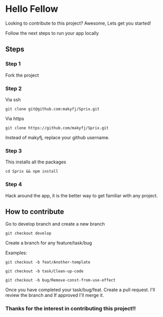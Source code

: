 # Hello Fellow 

Looking to contribute to this project? Awesome, Lets get you started!

Follow the next steps to run your app locally

## Steps 

### Step 1

Fork the project

### Step 2

Via ssh 

`git clone git@github.com:makyfj/Sprix.git` 

Via https

`git clone https://github.com/makyfj/Sprix.git`

Instead of makyfj, replace your github username.

### Step 3
This installs all the packages

`cd Sprix && npm install`

### Step 4

Hack around the app, it is the better way to get familiar with any project.


## How to contribute

Go to develop branch and create a new branch 

`git checkout develop`

Create a branch for any feature/task/bug

Examples:

`git checkout -b feat/Another-template`

`git checkout -b task/Clean-up-code`

`git checkout -b bug/Remove-const-from-use-effect`

Once you have completed your task/bug/feat. Create a pull request. I'll review the branch and If approved I'll merge it.

### Thanks for the interest in contributing this project!!
